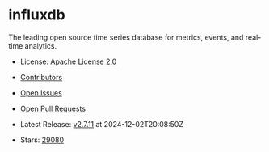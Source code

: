 # influxdb

The leading open source time series database for metrics, events, and real-time analytics.
- License: [Apache License 2.0](https://spdx.org/licenses/Apache-2.0.html)

- [Contributors](https://github.com/influxdata/influxdb/graphs/contributors)
- [Open Issues](https://github.com/influxdata/influxdb/issues?q=sort%3Aupdated-desc+is%3Aissue+is%3Aopen)
- [Open Pull Requests](https://github.com/influxdata/influxdb/pulls?q=sort%3Aupdated-desc+is%3Apr+is%3Aopen)
- Latest Release: [v2.7.11](https://github.com/influxdata/influxdb/releases/tag/v2.7.11) at 2024-12-02T20:08:50Z

- Stars: [29080](https://github.com/influxdata/influxdb/stargazers)


